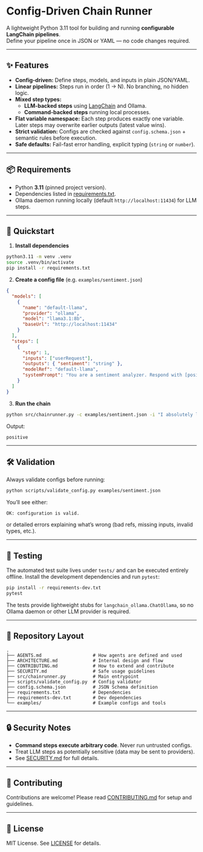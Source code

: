 # Config-Driven Chain Runner

A lightweight Python 3.11 tool for building and running **configurable LangChain pipelines**.  
Define your pipeline once in JSON or YAML — no code changes required.

---

## ✨ Features

- **Config-driven:** Define steps, models, and inputs in plain JSON/YAML.  
- **Linear pipelines:** Steps run in order (1 → N). No branching, no hidden logic.  
- **Mixed step types:**
  - **LLM-backed steps** using [LangChain](https://python.langchain.com/) and Ollama.
  - **Command-backed steps** running local processes.  
- **Flat variable namespace:** Each step produces exactly one variable. Later steps may overwrite earlier outputs (latest value wins).  
- **Strict validation:** Configs are checked against `config.schema.json` + semantic rules before execution.  
- **Safe defaults:** Fail-fast error handling, explicit typing (`string` or `number`).  

---

## 📦 Requirements

- Python **3.11** (pinned project version).  
- Dependencies listed in [requirements.txt](requirements.txt).  
- Ollama daemon running locally (default `http://localhost:11434`) for LLM steps.

---

## 🚀 Quickstart

1. **Install dependencies**

```bash
python3.11 -m venv .venv
source .venv/bin/activate
pip install -r requirements.txt
````

2. **Create a config file** (e.g. `examples/sentiment.json`)

```json
{
  "models": [
    {
      "name": "default-llama",
      "provider": "ollama",
      "model": "llama3.1:8b",
      "baseUrl": "http://localhost:11434"
    }
  ],
  "steps": [
    {
      "step": 1,
      "inputs": ["userRequest"],
      "outputs": { "sentiment": "string" },
      "modelRef": "default-llama",
      "systemPrompt": "You are a sentiment analyzer. Respond with [positive,neutral,negative].\\n\\n{{userRequest}}"
    }
  ]
}
```

3. **Run the chain**

```bash
python src/chainrunner.py -c examples/sentiment.json -i "I absolutely love this project!"
```

Output:

```
positive
```

---

## 🛠️ Validation

Always validate configs before running:

```bash
python scripts/validate_config.py examples/sentiment.json
```

You’ll see either:

```
OK: configuration is valid.
```

or detailed errors explaining what’s wrong (bad refs, missing inputs, invalid types, etc.).

---

## 🧪 Testing

The automated test suite lives under `tests/` and can be executed entirely
offline.  Install the development dependencies and run `pytest`:

```bash
pip install -r requirements-dev.txt
pytest
```

The tests provide lightweight stubs for `langchain_ollama.ChatOllama`, so no
Ollama daemon or other LLM provider is required.

---

## 📂 Repository Layout

```
.
├── AGENTS.md                   # How agents are defined and used
├── ARCHITECTURE.md             # Internal design and flow
├── CONTRIBUTING.md             # How to extend and contribute
├── SECURITY.md                 # Safe usage guidelines
├── src/chainrunner.py          # Main entrypoint
├── scripts/validate_config.py  # Config validator
├── config.schema.json          # JSON Schema definition
├── requirements.txt            # Dependencies
├── requirements-dev.txt        # Dev dependencies
└── examples/                   # Example configs and tools
```

---

## 🔒 Security Notes

* **Command steps execute arbitrary code**. Never run untrusted configs.
* Treat LLM steps as potentially sensitive (data may be sent to providers).
* See [SECURITY.md](SECURITY.md) for full details.

---

## 🤝 Contributing

Contributions are welcome!
Please read [CONTRIBUTING.md](CONTRIBUTING.md) for setup and guidelines.

---

## 📜 License

MIT License. See [LICENSE](LICENSE) for details.
